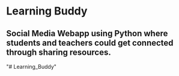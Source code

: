 # Learning Buddy


## Social Media Webapp using Python where students and teachers could get connected through sharing resources.
"# Learning_Buddy" 
